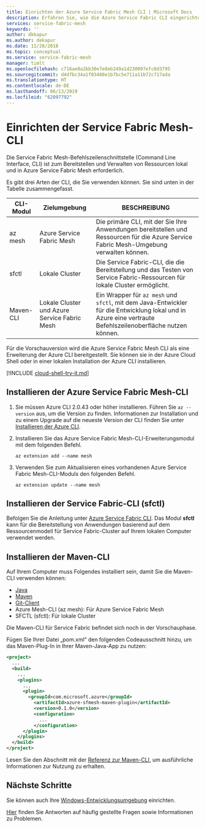 ```yaml
---
title: Einrichten der Azure Service Fabric Mesh CLI | Microsoft Docs
description: Erfahren Sie, wie die Azure Service Fabric CLI eingerichtet wird.
services: service-fabric-mesh
keywords: ''
author: dkkapur
ms.author: dekapur
ms.date: 11/28/2018
ms.topic: conceptual
ms.service: service-fabric-mesh
manager: timlt
ms.openlocfilehash: c716ae0a2bb30e7e8eb249a1d230097efc0d3795
ms.sourcegitcommit: d4dfbc34a1f03488e1b7bc5e711a11b72c717ada
ms.translationtype: HT
ms.contentlocale: de-DE
ms.lasthandoff: 06/13/2019
ms.locfileid: "62097792"
---
```

# <a name="set-up-service-fabric-mesh-cli"></a>Einrichten der Service Fabric Mesh-CLI
Die Service Fabric Mesh-Befehlszeilenschnittstelle (Command Line Interface, CLI) ist zum Bereitstellen und Verwalten von Ressourcen lokal und in Azure Service Fabric Mesh erforderlich. 

Es gibt drei Arten der CLI, die Sie verwenden können. Sie sind unten in der Tabelle zusammengefasst. 

| CLI-Modul | Zielumgebung |  BESCHREIBUNG | 
|---|---|---|
| az mesh | Azure Service Fabric Mesh | Die primäre CLI, mit der Sie Ihre Anwendungen bereitstellen und Ressourcen für die Azure Service Fabric Mesh-Umgebung verwalten können. 
| sfctl | Lokale Cluster | Die Service Fabric-CLI, die die Bereitstellung und das Testen von Service Fabric-Ressourcen für lokale Cluster ermöglicht.  
| Maven-CLI | Lokale Cluster und Azure Service Fabric Mesh | Ein Wrapper für `az mesh` und `sfctl`, mit dem Java-Entwickler für die Entwicklung lokal und in Azure eine vertraute Befehlszeilenoberfläche nutzen können.  

Für die Vorschauversion wird die Azure Service Fabric Mesh CLI als eine Erweiterung der Azure CLI bereitgestellt. Sie können sie in der Azure Cloud Shell oder in einer lokalen Installation der Azure CLI installieren. 

[!INCLUDE [cloud-shell-try-it.md](../../includes/cloud-shell-try-it.md)] 

## <a name="install-the-azure-service-fabric-mesh-cli"></a>Installieren der Azure Service Fabric Mesh-CLI
1. Sie müssen Azure CLI 2.0.43 oder höher installieren. Führen Sie `az --version` aus, um die Version zu finden. Informationen zur Installation und zu einem Upgrade auf die neueste Version der CLI finden Sie unter [Installieren der Azure CLI][azure-cli-install].

2. Installieren Sie das Azure Service Fabric Mesh-CLI-Erweiterungsmodul mit dem folgenden Befehl. 

    ```azurecli-interactive
    az extension add --name mesh
    ```

3. Verwenden Sie zum Aktualisieren eines vorhandenen Azure Service Fabric Mesh-CLI-Moduls den folgenden Befehl.

    ```azurecli-interactive
    az extension update --name mesh
    ```

## <a name="install-the-service-fabric-cli-sfctl"></a>Installieren der Service Fabric-CLI (sfctl) 

Befolgen Sie die Anleitung unter [Azure Service Fabric CLI](https://docs.microsoft.com/azure/service-fabric/service-fabric-cli). Das Modul **sfctl** kann für die Bereitstellung von Anwendungen basierend auf dem Ressourcenmodell für Service Fabric-Cluster auf Ihrem lokalen Computer verwendet werden. 

## <a name="install-the-maven-cli"></a>Installieren der Maven-CLI 

Auf Ihrem Computer muss Folgendes installiert sein, damit Sie die Maven-CLI verwenden können: 

* [Java](https://www.azul.com/downloads/zulu/)
* [Maven](https://maven.apache.org/download.cgi)
* [Git-Client](https://git-scm.com/book/en/v2/Getting-Started-Installing-Git)
* Azure Mesh-CLI (az mesh): Für Azure Service Fabric Mesh 
* SFCTL (sfctl): Für lokale Cluster 

Die Maven-CLI für Service Fabric befindet sich noch in der Vorschauphase. 

Fügen Sie Ihrer Datei „pom.xml“ den folgenden Codeausschnitt hinzu, um das Maven-Plug-In in Ihrer Maven-Java-App zu nutzen:

```XML
<project>
  ...
  <build>
    ...
    <plugins>
      ...
      <plugin>
        <groupId>com.microsoft.azure</groupId>
          <artifactId>azure-sfmesh-maven-plugin</artifactId>
          <version>0.1.0</version>
          <configuration>
            ...
          </configuration>
      </plugin>
    </plugins>
  </build>
</project>
```

Lesen Sie den Abschnitt mit der [Referenz zur Maven-CLI](service-fabric-mesh-reference-maven.md), um ausführliche Informationen zur Nutzung zu erhalten.

## <a name="next-steps"></a>Nächste Schritte

Sie können auch Ihre [Windows-Entwicklungsumgebung](service-fabric-mesh-howto-setup-developer-environment-sdk.md) einrichten.

[Hier](service-fabric-mesh-faq.md) finden Sie Antworten auf häufig gestellte Fragen sowie Informationen zu Problemen.

[azure-cli-install]: /cli/azure/install-azure-cli
